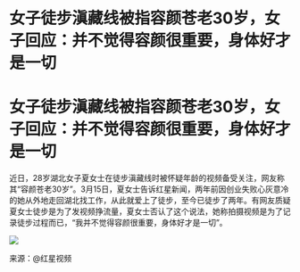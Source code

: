 # 女子徒步滇藏线被指容颜苍老30岁，女子回应：并不觉得容颜很重要，身体好才是一切

# 女子徒步滇藏线被指容颜苍老30岁，女子回应：并不觉得容颜很重要，身体好才是一切

近日，28岁湖北女子夏女士在徒步滇藏线时被怀疑年龄的视频备受关注，网友称其“容颜苍老30岁”。3月15日，夏女士告诉红星新闻，两年前因创业失败心灰意冷的她从外地走回湖北找工作，从此就爱上了徒步，至今已徒步了两年。有网友质疑夏女士徒步是为了发视频挣流量，夏女士否认了这个说法，她称拍摄视频是为了记录徒步过程而已，“我并不觉得容颜很重要，身体好才是一切”。

![](https://inews.gtimg.com/om_bt/OCmitJl2PfRRHNUNd6QesiUJWALzHY0m9q4gLMLO9R2WIAA/1000)

来源：@红星视频

